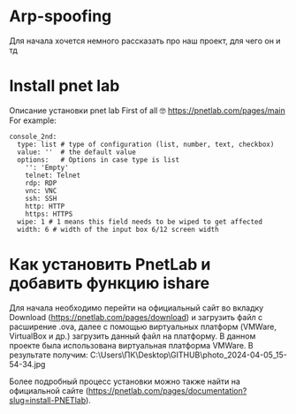 # Arp-spoofing
Для начала хочется немного рассказать про наш проект, для чего он и тд
# Install pnet lab
Описание установки pnet lab
First of all :nerd_face:
https://pnetlab.com/pages/main
For example:  
```
console_2nd: 
  type: list # type of configuration (list, number, text, checkbox)
  value: ''  # the default value
  options:   # Options in case type is list
    '': 'Empty'
    telnet: Telnet
    rdp: RDP
    vnc: VNC
    ssh: SSH
    http: HTTP
    https: HTTPS
  wipe: 1 # 1 means this field needs to be wiped to get affected
  width: 6 # width of the input box 6/12 screen width
```
# Как установить PnetLab и добавить функцию ishare
Для начала необходимо перейти на официальный сайт во вкладку Download (https://pnetlab.com/pages/download) и загрузить файл с расширение .ova, далее с помощью виртуальных платформ (VMWare, VirtualBox и др.) загрузить данный файл на платформу. В данном проекте была использована виртуальная платформа VMWare. В результате получим:
C:\Users\ПК\Desktop\GITHUB\photo_2024-04-05_15-54-34.jpg

Более подробный процесс установки можно также найти на официальной сайте (https://pnetlab.com/pages/documentation?slug=install-PNETlab). 
